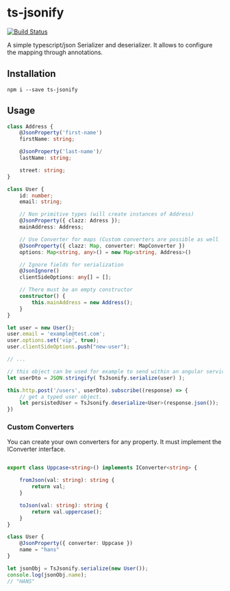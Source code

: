 # ts-jsonify

[![Build Status](https://travis-ci.org/PTA-Schweiz/ts-jsonify.svg?branch=master)](https://travis-ci.org/PTA-Schweiz/ts-jsonify)

A simple typescript/json Serializer and deserializer. It allows to configure the mapping through annotations.

## Installation

```
npm i --save ts-jsonify
```

## Usage

```typescript
class Address {
    @JsonProperty('first-name')
    firstName: string;

    @JsonProperty('last-name')/
    lastName: string;

    street: string;
}

class User {
    id: number;
    email: string;

    // Non primitive types (will create instances of Address)
    @JsonProperty({ clazz: Adress });
    mainAddress: Address;

    // Use Converter for maps (Custom converters are possible as well
    @JsonProperty({ clazz: Map, converter: MapConverter })
    options: Map<string, any>() = new Map<string, Address>()

    // Ignore fields for serialization
    @JsonIgnore()
    clientSideOptions: any[] = [];

    // There must be an empty constructor
    constructor() {
        this.mainAddress = new Address();
    }
}

let user = new User();
user.email = 'example@test.com';
user.options.set('vip', true);
user.clientSideOptions.push("new-user");

// ...

// this object can be used for example to send within an angular service via http
let userDto = JSON.stringify( TsJsonify.serialize(user) );

this.http.post('/users', userDto).subscribe((response) => {
    // get a typed user object.
    let persistedUser = TsJsonify.deserialize<User>(response.json());
})

```

### Custom Converters

You can create your own converters for any property. It must implement the IConverter interface.

```typescript

export class Uppcase<string>() implements IConverter<string> {

    fromJson(val: string): string {
        return val;
    }

    toJson(val: string): string {
        return val.uppercase();
    }
}

class User {
    @JsonProperty({ converter: Uppcase })
    name = "hans"
}

let jsonObj = TsJsonify.serialize(new User());
console.log(jsonObj.name);
// "HANS"

```